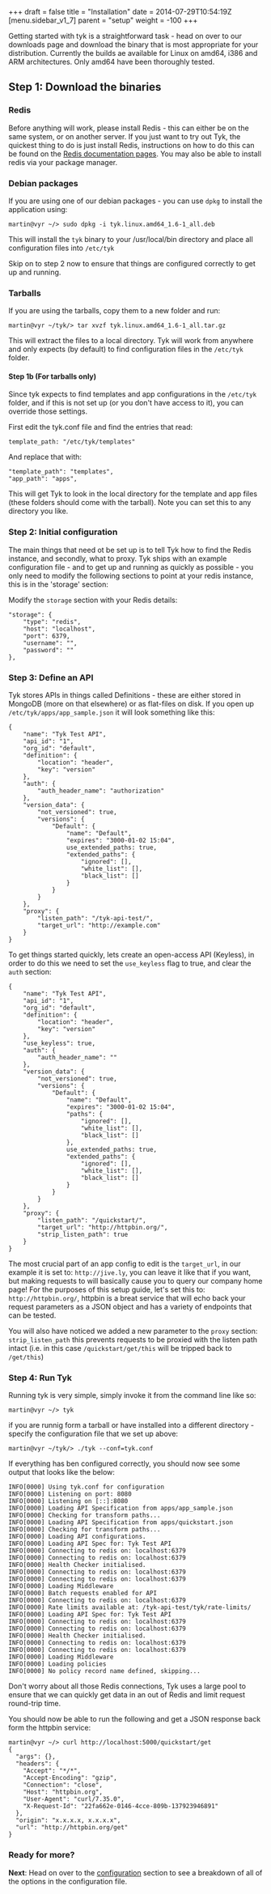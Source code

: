 +++
draft = false
title = "Installation"
date = 2014-07-29T10:54:19Z
[menu.sidebar_v1_7]
    parent = "setup"
    weight = -100
+++

Getting started with tyk is a straightforward task - head on over to our downloads page and download the binary that is 
most appropriate for your distribution. Currently the builds ae available for Linux on amd64, i386 and ARM architectures. Only amd64 have been thoroughly tested.

## Step 1: Download the binaries

### Redis
Before anything will work, please install Redis - this can either be on the same system, or on another server. If you just want to try out Tyk, the quickest thing 
to do is just install Redis, instructions on how to do this can be found on the [Redis documentation pages](http://redis.io/topics/quickstart). You may
also be able to install redis via your package manager.

### Debian packages 

If you are using one of our debian packages - you can use `dpkg` to install the application using:

    martin@vyr ~/> sudo dpkg -i tyk.linux.amd64_1.6-1_all.deb
    
This will install the `tyk` binary to your /usr/local/bin directory and place all configuration files into `/etc/tyk`

Skip on to step 2 now to ensure that things are configured correctly to get up and running.

### Tarballs

If you are using the tarballs, copy them to a new folder and run:

    martin@vyr ~/tyk/> tar xvzf tyk.linux.amd64_1.6-1_all.tar.gz

This will extract the files to a local directory. Tyk will work from anywhere and only expects (by default) to find configuration
files in the `/etc/tyk` folder.

#### Step 1b (For tarballs only)

Since tyk expects to find templates and app configurations in the `/etc/tyk` folder, and if this is not set up (or you don't have access to it), 
you can override those settings.

First edit the tyk.conf file and find the entries that read:

    template_path: "/etc/tyk/templates"
    
And replace that with:

    "template_path": "templates",
    "app_path": "apps",
    
This will get Tyk to look in the local directory for the template and app files (these folders should come with the tarball).
Note you can set this to any directory you like.

### Step 2: Initial configuration

The main things that need ot be set up is to tell Tyk how to find the Redis instance, and secondly, what to proxy. Tyk ships with 
an example configuration file - and to get up and running as quickly as possible - you only need to modify the following sections
to point at your redis instance, this is in the 'storage' section:

Modify the `storage` section with your Redis details:

    "storage": {
        "type": "redis",
        "host": "localhost",
        "port": 6379,
        "username": "",
        "password": ""
    },
    
### Step 3: Define an API

Tyk stores APIs in things called Definitions - these are either stored in MongoDB (more on that elsewhere) or as flat-files on disk. If you open up
`/etc/tyk/apps/app_sample.json` it will look something like this:

    {
        "name": "Tyk Test API",
        "api_id": "1",
        "org_id": "default",
        "definition": {
            "location": "header",
            "key": "version"
        },
        "auth": {
            "auth_header_name": "authorization"
        },
        "version_data": {
            "not_versioned": true,
            "versions": {
                "Default": {
                    "name": "Default",
                    "expires": "3000-01-02 15:04",
                    use_extended_paths: true,
                    "extended_paths": {
                        "ignored": [],
                        "white_list": [],
                        "black_list": []
                    }
                }
            }
        },
        "proxy": {
            "listen_path": "/tyk-api-test/",
            "target_url": "http://example.com"
        }
    }

To get things started quickly, lets create an open-access API (Keyless), in order to do this we need to set 
the `use_keyless` flag to true, and clear the `auth` section:

    {
        "name": "Tyk Test API",
        "api_id": "1",
        "org_id": "default",
        "definition": {
            "location": "header",
            "key": "version"
        },
        "use_keyless": true,
        "auth": {
            "auth_header_name": ""
        },
        "version_data": {
            "not_versioned": true,
            "versions": {
                "Default": {
                    "name": "Default",
                    "expires": "3000-01-02 15:04",
                    "paths": {
                        "ignored": [],
                        "white_list": [],
                        "black_list": []
                    },
                    use_extended_paths: true,
                    "extended_paths": {
                        "ignored": [],
                        "white_list": [],
                        "black_list": []
                    }
                }
            }
        },
        "proxy": {
            "listen_path": "/quickstart/",
            "target_url": "http://httpbin.org/",
            "strip_listen_path": true
        }
    }

The most crucial part of an app config to edit is the `target_url`, in our example it is set to: `http://jive.ly`, you can 
leave it like that if you want, but making requests to will basically cause you to query our company home page! 
For the purposes of this setup guide, let's set this to: `http://httpbin.org/`, httpbin is a breat service that will 
echo back your request parameters as a JSON object and has a variety of endpoints that can be tested.

You will also have noticed we added a new parameter to the `proxy` section: `strip_listen_path` this prevents requests to 
be proxied with the listen path intact (i.e. in this case `/quickstart/get/this` will be tripped back to `/get/this`)
 
### Step 4: Run Tyk

Running tyk is very simple, simply invoke it from the command line like so:

    martin@vyr ~/> tyk
    
if you are runnig form a tarball or have installed into a different directory - specify the configuration file that we set up above:

    martin@vyr ~/tyk/> ./tyk --conf=tyk.conf

If everything has ben configured correctly, you should now see some output that looks like the below:

    INFO[0000] Using tyk.conf for configuration
	INFO[0000] Listening on port: 8080
	INFO[0000] Listening on [::]:8080
	INFO[0000] Loading API Specification from apps/app_sample.json
	INFO[0000] Checking for transform paths...
	INFO[0000] Loading API Specification from apps/quickstart.json
	INFO[0000] Checking for transform paths...
	INFO[0000] Loading API configurations.
	INFO[0000] Loading API Spec for: Tyk Test API
	INFO[0000] Connecting to redis on: localhost:6379
	INFO[0000] Connecting to redis on: localhost:6379
	INFO[0000] Health Checker initialised.
	INFO[0000] Connecting to redis on: localhost:6379
	INFO[0000] Connecting to redis on: localhost:6379
	INFO[0000] Loading Middleware
	INFO[0000] Batch requests enabled for API
	INFO[0000] Connecting to redis on: localhost:6379
	INFO[0000] Rate limits available at: /tyk-api-test/tyk/rate-limits/
	INFO[0000] Loading API Spec for: Tyk Test API
	INFO[0000] Connecting to redis on: localhost:6379
	INFO[0000] Connecting to redis on: localhost:6379
	INFO[0000] Health Checker initialised.
	INFO[0000] Connecting to redis on: localhost:6379
	INFO[0000] Connecting to redis on: localhost:6379
	INFO[0000] Loading Middleware
	INFO[0000] Loading policies
	INFO[0000] No policy record name defined, skipping...
    
Don't worry about all those Redis connections, Tyk uses a large pool to ensure that we can quickly get data in an out of Redis and limit request round-trip time.

You should now be able to run the following and get a JSON response back form the httpbin service:

    martin@vyr ~/> curl http://localhost:5000/quickstart/get
    {
      "args": {}, 
      "headers": {
        "Accept": "*/*", 
        "Accept-Encoding": "gzip", 
        "Connection": "close", 
        "Host": "httpbin.org", 
        "User-Agent": "curl/7.35.0", 
        "X-Request-Id": "22fa662e-0146-4cce-809b-137923946891"
      }, 
      "origin": "x.x.x.x, x.x.x.x", 
      "url": "http://httpbin.org/get"
    }

### Ready for more? ###

**Next**: Head on over to the [configuration](../../v1.6/setup/confguration) section to see a breakdown of all of the options in the configuration file.